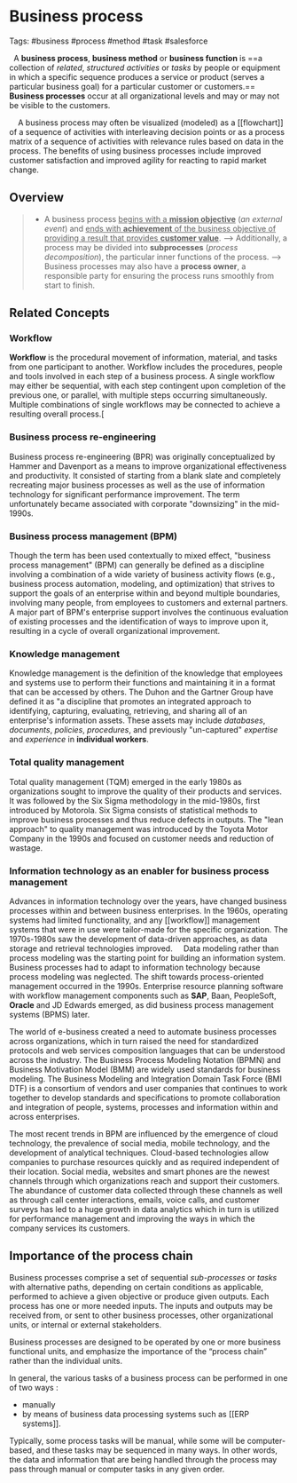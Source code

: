 # Business process
Tags: #business #process #method #task #salesforce

&nbsp;   A **business process**, **business method** or **business function** is ==a collection of *related*, *structured activities* or *tasks* by people or equipment in which a specific sequence produces a service or product (serves a particular business goal) for a particular customer or customers.==
&nbsp;&nbsp;&nbsp;&nbsp;  **Business processes** occur at all organizational levels and may or may not be visible to the customers.

&nbsp;&nbsp;&nbsp;&nbsp;A business process may often be visualized (modeled) as a [[flowchart]] of a sequence of activities with interleaving decision points or as a process matrix of a sequence of activities with relevance rules based on data in the process.
The benefits of using business processes include improved customer satisfaction and improved agility for reacting to rapid market change.

## Overview
> * A business process <u>begins with a **mission objective**</u> (_an external event_) and <u>ends with **achievement** of the business objective of providing a result that provides **customer value**</u>.
> --> Additionally, a process may be divided into **subprocesses** (_process decomposition_), the particular inner functions of the process. 
> --> Business processes may also have a **process owner**, a responsible party for ensuring the process runs smoothly from start to finish.

## Related Concepts

### Workflow
**Workflow** is the procedural movement of information, material, and tasks from one participant to another. Workflow includes the procedures, people and tools involved in each step of a business process. A single workflow may either be sequential, with each step contingent upon completion of the previous one, or parallel, with multiple steps occurring simultaneously. Multiple combinations of single workflows may be connected to achieve a resulting overall process.[

### Business process re-engineering
Business process re-engineering (BPR) was originally conceptualized by Hammer and Davenport as a means to improve organizational effectiveness and productivity. It consisted of starting from a blank slate and completely recreating major business processes as well as the use of information technology for significant performance improvement. The term unfortunately became associated with corporate "downsizing" in the mid-1990s.

### Business process management (BPM)
Though the term has been used contextually to mixed effect, "business process management" (BPM) can generally be defined as a discipline involving a combination of a wide variety of business activity flows (e.g., business process automation, modeling, and optimization) that strives to support the goals of an enterprise within and beyond multiple boundaries, involving many people, from employees to customers and external partners. A major part of BPM's enterprise support involves the continuous evaluation of existing processes and the identification of ways to improve upon it, resulting in a cycle of overall organizational improvement. 

###  Knowledge management
Knowledge management is the definition of the knowledge that employees and systems use to perform their functions and maintaining it in a format that can be accessed by others. 
The Duhon and the Gartner Group have defined it as "a discipline that promotes an integrated approach to identifying, capturing, evaluating, retrieving, and sharing all of an enterprise's information assets. 
These assets may include *databases*, *documents*, *policies*, *procedures*, and previously "un-captured" *expertise* and *experience* in **individual workers**.

###  Total quality management
Total quality management (TQM) emerged in the early 1980s as organizations sought to improve the quality of their products and services. It was followed by the Six Sigma methodology in the mid-1980s, first introduced by Motorola. Six Sigma consists of statistical methods to improve business processes and thus reduce defects in outputs. The "lean approach" to quality management was introduced by the Toyota Motor Company in the 1990s and focused on customer needs and reduction of wastage.

### Information technology as an enabler for business process management

Advances in information technology over the years, have changed business processes within and between business enterprises. In the 1960s, operating systems had limited functionality, and any [[workflow]] management systems that were in use were tailor-made for the specific organization. The 1970s-1980s saw the development of data-driven approaches, as data storage and retrieval technologies improved. 
&nbsp; &nbsp; Data modeling rather than process modeling was the starting point for building an information system. Business processes had to adapt to information technology because process modeling was neglected. The shift towards process-oriented management occurred in the 1990s. Enterprise resource planning software with workflow management components such as **SAP**, Baan, PeopleSoft, **Oracle** and JD Edwards emerged, as did business process management systems (BPMS) later.

The world of e-business created a need to automate business processes across organizations, which in turn raised the need for standardized protocols and web services composition languages that can be understood across the industry. The Business Process Modeling Notation (BPMN) and Business Motivation Model (BMM) are widely used standards for business modeling. The Business Modeling and Integration Domain Task Force (BMI DTF) is a consortium of vendors and user companies that continues to work together to develop standards and specifications to promote collaboration and integration of people, systems, processes and information within and across enterprises.

The most recent trends in BPM are influenced by the emergence of cloud technology, the prevalence of social media, mobile technology, and the development of analytical techniques. Cloud-based technologies allow companies to purchase resources quickly and as required independent of their location. Social media, websites and smart phones are the newest channels through which organizations reach and support their customers. The abundance of customer data collected through these channels as well as through call center interactions, emails, voice calls, and customer surveys has led to a huge growth in data analytics which in turn is utilized for performance management and improving the ways in which the company services its customers.

## Importance of the process chain

Business processes comprise a set of sequential *sub-processes* or *tasks* with alternative paths, depending on certain conditions as applicable, performed to achieve a given objective or produce given outputs. Each process has one or more needed inputs. The inputs and outputs may be received from, or sent to other business processes, other organizational units, or internal or external stakeholders.

Business processes are designed to be operated by one or more business functional units, and emphasize the importance of the “process chain” rather than the individual units.

In general, the various tasks of a business process can be performed in one of two ways :
- manually
- by means of business data processing systems such as [[ERP systems]].

Typically, some process tasks will be manual, while some will be computer-based, and these tasks may be sequenced in many ways. In other words, the data and information that are being handled through the process may pass through manual or computer tasks in any given order. 